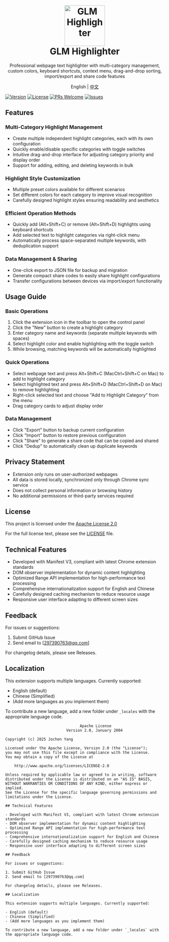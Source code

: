 <div align="center">
  <h1>
    <img src="img/logo.png" alt="GLM Highlighter" width="128" height="128" />
    <br>
    GLM Highlighter
  </h1>
  <p>Professional webpage text highlighter with multi-category management, custom colors, keyboard shortcuts, context menu, drag-and-drop sorting, import/export and share code features</p>
  <p>English | <a href="docs/README_zh.md">中文</a></p>
</div>

[![Version](https://img.shields.io/badge/version-1.0.8-blue.svg)](https://github.com/JochenYang/GLM-HIGHLIGHT/releases)
[![License](https://img.shields.io/badge/license-Apache%202.0-blue.svg)](https://www.apache.org/licenses/LICENSE-2.0)
[![PRs Welcome](https://img.shields.io/badge/PRs-welcome-brightgreen.svg)](https://github.com/JochenYang/GLM-HIGHLIGHT/pulls)
[![Issues](https://img.shields.io/badge/issues-welcome-orange.svg)](https://github.com/JochenYang/GLM-HIGHLIGHT/issues)

## Features

### Multi-Category Highlight Management
- Create multiple independent highlight categories, each with its own configuration
- Quickly enable/disable specific categories with toggle switches
- Intuitive drag-and-drop interface for adjusting category priority and display order
- Support for adding, editing, and deleting keywords in bulk

### Highlight Style Customization
- Multiple preset colors available for different scenarios
- Set different colors for each category to improve visual recognition
- Carefully designed highlight styles ensuring readability and aesthetics

### Efficient Operation Methods
- Quickly add (Alt+Shift+C) or remove (Alt+Shift+D) highlights using keyboard shortcuts
- Add selected text to highlight categories via right-click menu
- Automatically process space-separated multiple keywords, with deduplication support

### Data Management & Sharing
- One-click export to JSON file for backup and migration
- Generate compact share codes to easily share highlight configurations
- Transfer configurations between devices via import/export functionality

## Usage Guide

### Basic Operations
1. Click the extension icon in the toolbar to open the control panel
2. Click the "New" button to create a highlight category
3. Enter category name and keywords (separate multiple keywords with spaces)
4. Select highlight color and enable highlighting with the toggle switch
5. While browsing, matching keywords will be automatically highlighted

### Quick Operations
- Select webpage text and press Alt+Shift+C (MacCtrl+Shift+C on Mac) to add to highlight category
- Select highlighted text and press Alt+Shift+D (MacCtrl+Shift+D on Mac) to remove highlighting
- Right-click selected text and choose "Add to Highlight Category" from the menu
- Drag category cards to adjust display order

### Data Management
- Click "Export" button to backup current configuration
- Click "Import" button to restore previous configuration
- Click "Share" to generate a share code that can be copied and shared
- Click "Dedup" to automatically clean up duplicate keywords

## Privacy Statement

- Extension only runs on user-authorized webpages
- All data is stored locally, synchronized only through Chrome sync service
- Does not collect personal information or browsing history
- No additional permissions or third-party services required

## License

This project is licensed under the [Apache License 2.0](LICENSE)

For the full license text, please see the [LICENSE](LICENSE) file.

## Technical Features

- Developed with Manifest V3, compliant with latest Chrome extension standards
- DOM observer implementation for dynamic content highlighting
- Optimized Range API implementation for high-performance text processing
- Comprehensive internationalization support for English and Chinese
- Carefully designed caching mechanism to reduce resource usage
- Responsive user interface adapting to different screen sizes

## Feedback

For issues or suggestions:

1. Submit GitHub Issue
2. Send email to [297390763@qq.com]

For changelog details, please see Releases.

## Localization

This extension supports multiple languages. Currently supported:

- English (default)
- Chinese (Simplified)
- (Add more languages as you implement them)

To contribute a new language, add a new folder under `_locales` with the appropriate language code.

```
                                 Apache License
                           Version 2.0, January 2004

Copyright (c) 2025 Jochen Yang

Licensed under the Apache License, Version 2.0 (the "License");
you may not use this file except in compliance with the License.
You may obtain a copy of the License at

    http://www.apache.org/licenses/LICENSE-2.0

Unless required by applicable law or agreed to in writing, software
distributed under the License is distributed on an "AS IS" BASIS,
WITHOUT WARRANTIES OR CONDITIONS OF ANY KIND, either express or implied.
See the License for the specific language governing permissions and
limitations under the License.

## Technical Features

- Developed with Manifest V3, compliant with latest Chrome extension standards
- DOM observer implementation for dynamic content highlighting
- Optimized Range API implementation for high-performance text processing
- Comprehensive internationalization support for English and Chinese
- Carefully designed caching mechanism to reduce resource usage
- Responsive user interface adapting to different screen sizes

## Feedback

For issues or suggestions:

1. Submit GitHub Issue
2. Send email to [297390763@qq.com]

For changelog details, please see Releases.

## Localization

This extension supports multiple languages. Currently supported:

- English (default)
- Chinese (Simplified)
- (Add more languages as you implement them)

To contribute a new language, add a new folder under `_locales` with the appropriate language code.
